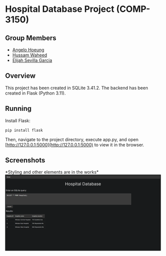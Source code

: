 # Hospital Database Project (COMP-3150)

## Group Members

- [Angelo Hoeung](https://github.com/angelohoeung)
- [Hussam Waheed](https://github.com/HussamWaheed)
- [Elijah Sevilla Garcia](https://github.com/sevillae)

## Overview

This project has been created in SQLite 3.41.2. The backend has been created in Flask (Python 3.11).

## Running
Install Flask:

```
pip install flask
```

Then, navigate to the project directory, execute app.py, and open [http://127.0.0.1:5000](http://127.0.0.1:5000) to view it in the browser.

## Screenshots

\*Styling and other elements are in the works\*\
![Frontpage](screenshots/frontpage.png)